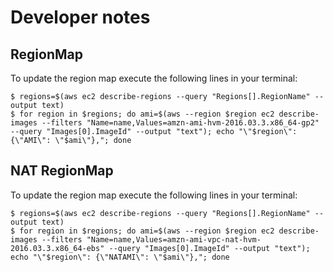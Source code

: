 # Developer notes

## RegionMap
To update the region map execute the following lines in your terminal:

```
$ regions=$(aws ec2 describe-regions --query "Regions[].RegionName" --output text)
$ for region in $regions; do ami=$(aws --region $region ec2 describe-images --filters "Name=name,Values=amzn-ami-hvm-2016.03.3.x86_64-gp2" --query "Images[0].ImageId" --output "text"); echo "\"$region\": {\"AMI\": \"$ami\"},"; done
```

## NAT RegionMap
To update the region map execute the following lines in your terminal:

```
$ regions=$(aws ec2 describe-regions --query "Regions[].RegionName" --output text)
$ for region in $regions; do ami=$(aws --region $region ec2 describe-images --filters "Name=name,Values=amzn-ami-vpc-nat-hvm-2016.03.3.x86_64-ebs" --query "Images[0].ImageId" --output "text"); echo "\"$region\": {\"NATAMI\": \"$ami\"},"; done
```
